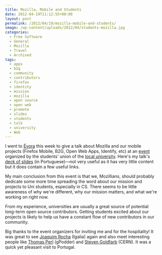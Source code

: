 ```yaml
---
title: Mozilla, Mobile and Students
date: 2012-04-19T11:12:55+00:00
layout: post
permalink: /2012/04/19/mozilla-mobile-and-students/
image: /wp-content/uploads/2012/04/students-mozilla.jpg
categories:
  - Free Software
  - General
  - Mozilla
  - Travel
  - Archived
tags:
  - apps
  - b2g
  - community
  - contributors
  - firefox
  - identity
  - mission
  - mozilla
  - open source
  - open web
  - promote
  - slides
  - students
  - talk
  - university
  - Web
---
```

I went to [Évora](http://en.wikipedia.org/wiki/%C3%89vora) this week to give a
talk about Mozilla and our mobile projects (Firefox Mobile, B2G, Open Web Apps,
Identify, etc) at an [event](http://sct.aaue.pt/) organized by the
students' union of the [local
university](http://en.wikipedia.org/wiki/University_of_%C3%89vora). Here's my
talk's [deck of slides](http://speakerdeck.com/u/lucasr/p/mozilla-mobile) (in
Portuguese)—not very useful as it has very little content but it does contain a
few useful links.

My main conclusion from this event is that we, Mozillians, should probably
dedicate some more time spreading the word about our mission and projects to
Uni students, especially in CS. There seems to be little awareness of why we're
different, why our mission matters, and what we're working on right now.

From my experience, universities are usually a great source of potential
long-term open source contributors. Getting students excited about our projects
is likely to help us have a constant flow of new contributors in our community.

Big thanks to the event organizers for inviting me and for the hospitality! It
was great to see [Joaquim Rocha](http://www.joaquimrocha.com/) (Igalia) again
and also meet interesting people like [Thomas Perl](http://thp.io/) (gPodder)
and [Steven Goldfarb](http://goldfarb.web.cern.ch/goldfarb/) (CERN). It was a
quick yet pleasant visit to Portugal.
